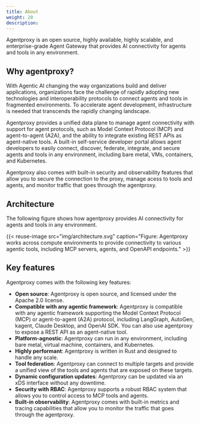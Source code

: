 ```yaml
---
title: About
weight: 20
description:
---
```


Agentproxy is an open source, highly available, highly scalable, and enterprise-grade Agent Gateway that provides AI connectivity for agents and tools in any environment. 

## Why agentproxy?

With Agentic AI changing the way organizations build and deliver applications, organizations face the challenge of rapidly adopting new technologies and interoperability protocols to connect agents and tools in fragmented environments. To accelerate agent development, infrastructure is needed that transcends the rapidly changing landscape.  

Agentproxy provides a unified data plane to manage agent connectivity with support for agent protocols, such as Model Context Protocol (MCP) and agent-to-agent (A2A), and the ability to integrate existing REST APIs as agent-native tools. A built-in self-service developer portal allows agent developers to easily connect, discover, federate, integrate, and secure agents and tools in any environment, including bare metal, VMs, containers, and Kubernetes. 

Agentproxy also comes with built-in security and observability features that allow you to secure the connection to the proxy, manage acess to tools and agents, and monitor traffic that goes through the agentproxy. 

## Architecture

The following figure shows how agentproxy provides AI connectivity for agents and tools in any environment.

{{< reuse-image src="img/architecture.svg" caption="Figure: Agentproxy works across compute environments to provide connectivity to various agentic tools, including MCP servers, agents, and OpenAPI endpoints." >}}


## Key features

Agentproxy comes with the following key features: 

* **Open source**: Agentproxy is open source, and licensed under the Apache 2.0 license. 
* **Compatible with any agentic framework**: Agentproxy is compatible with any agentic framework supporting the Model Context Protocol (MCP) or agent-to-agent (A2A) protocol, including LangGraph, AutoGen, kagent, Claude Desktop, and OpenAI SDK. You can also use agentproxy to expose a REST API as an agent-native tool. 
* **Platform-agnostic**: Agentproxy can run in any environment, including bare metal, virtual machine, containers, and Kubernetes. 
* **Highly performant**: Agentproxy is written in Rust and designed to handle any scale. 
* **Tool federation**: Agentproxy can connect to multiple targets and provide a unified view of the tools and agents that are exposed on these targets. 
* **Dynamic configuration updates**: Agentproxy can be updated via an xDS interface without any downtime. 
* **Security with RBAC**: Agentproxy supports a robust RBAC system that allows you to control access to MCP tools and agents. 
* **Built-in observability**: Agentproxy comes with built-in metrics and tracing capabilities that allow you to monitor the traffic that goes through the agentproxy.

